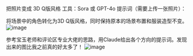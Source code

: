 把照片变成 3D Q版风格
工具：Sora 或 GPT-4o
提示词（需要上传一张照片）：

将场景中的角色转化为3D Q版风格，同时保持原本的场景布置和服装造型不变。
![image](https://github.com/user-attachments/assets/64e8c834-ccfe-4a67-a835-1236a6a6ee17)

参考宝玉老师和评论区专业大佬的思路，用Claude给出各个方向的提示词。发现出来的图比我之前真的好太多了！
![image](https://github.com/user-attachments/assets/45d770a6-da77-4967-adb2-28c911cfa2e3)

